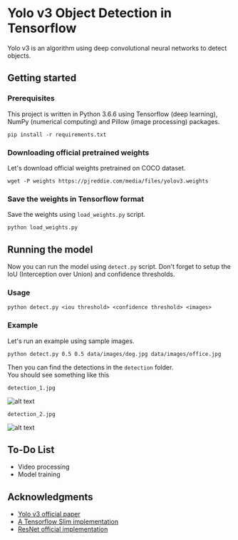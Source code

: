 # Yolo v3 Object Detection in Tensorflow
Yolo v3 is an algorithm using deep convolutional neural networks to detect objects.

## Getting started

### Prerequisites
This project is written in Python 3.6.6 using Tensorflow (deep learning), NumPy (numerical computing) and Pillow (image processing) packages.

```
pip install -r requirements.txt
```

### Downloading official pretrained weights
Let's download official weights pretrained on COCO dataset. 

```
wget -P weights https://pjreddie.com/media/files/yolov3.weights
```

### Save the weights in Tensorflow format
Save the weights using `load_weights.py` script.

```
python load_weights.py
```

## Running the model
Now you can run the model using `detect.py` script. Don't forget to setup the IoU (Interception over Union) and confidence thresholds.
### Usage
```
python detect.py <iou threshold> <confidence threshold> <images>
```
### Example
Let's run an example using sample images.
```
python detect.py 0.5 0.5 data/images/dog.jpg data/images/office.jpg
```
Then you can find the detections in the `detection` folder.
<br>
You should see something like this
```
detection_1.jpg
```
![alt text](https://github.com/heartkilla/yolo-v3/blob/master/data/detection_examples/detection_1.jpg)
```
detection_2.jpg
```
![alt text](https://github.com/heartkilla/yolo-v3/blob/master/data/detection_examples/detection_2.jpg)

## To-Do List
* Video processing
* Model training

## Acknowledgments
* [Yolo v3 official paper](https://arxiv.org/abs/1804.02767)
* [A Tensorflow Slim implementation](https://github.com/mystic123/tensorflow-yolo-v3)
* [ResNet official implementation](https://github.com/tensorflow/models/tree/master/official/resnet)
